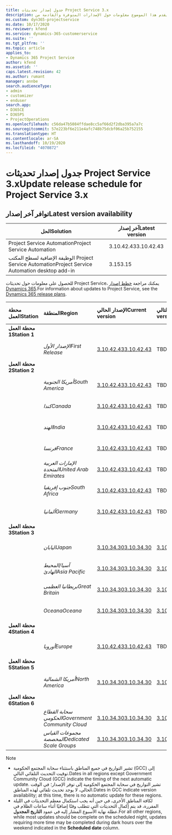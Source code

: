 ```yaml
---
title: جدول إصدار تحديثات Project Service 3.x
description: يقدم هذا الموضوع معلومات حول الإصدارات المتوفرة والقادمة من Dynamics 365 Project Service Automation.
ms.custom: dyn365-projectservice
ms.date: 10/17/2020
ms.reviewer: kfend
ms.service: dynamics-365-customerservice
ms.suite: ''
ms.tgt_pltfrm: ''
ms.topic: article
applies_to:
- Dynamics 365 Project Service
author: kfend
ms.assetid: ''
caps.latest.revision: 42
ms.author: rumant
manager: annbe
search.audienceType:
- admin
- customizer
- enduser
search.app:
- D365CE
- D365PS
- ProjectOperations
ms.openlocfilehash: c56da47b5084ffdae8cc5af66d2f2dba395a7a7c
ms.sourcegitcommit: 57e223bf6e211e4afc748b75dcbf06a25b752155
ms.translationtype: HT
ms.contentlocale: ar-SA
ms.lasthandoff: 10/19/2020
ms.locfileid: "4070872"
---
```

# <a name="update-release-schedule-for-project-service-3x"></a><span data-ttu-id="3c599-103">جدول إصدار تحديثات Project Service 3.x</span><span class="sxs-lookup"><span data-stu-id="3c599-103">Update release schedule for Project Service 3.x</span></span>

## <a name="latest-version-availability"></a><span data-ttu-id="3c599-104">توافر آخر إصدار</span><span class="sxs-lookup"><span data-stu-id="3c599-104">Latest version availability</span></span>

| <span data-ttu-id="3c599-105">الحل</span><span class="sxs-lookup"><span data-stu-id="3c599-105">Solution</span></span>  | <span data-ttu-id="3c599-106">آخر إصدار</span><span class="sxs-lookup"><span data-stu-id="3c599-106">Latest version</span></span> |
|-------|----|
| <span data-ttu-id="3c599-107">Project Service Automation</span><span class="sxs-lookup"><span data-stu-id="3c599-107">Project Service Automation</span></span>    |  <span data-ttu-id="3c599-108">3.10.42.43</span><span class="sxs-lookup"><span data-stu-id="3c599-108">3.10.42.43</span></span>  |
| <span data-ttu-id="3c599-109">الوظيفة الإضافية لسطح المكتب Project Service Automation</span><span class="sxs-lookup"><span data-stu-id="3c599-109">Project Service Automation desktop add-in</span></span>                | <span data-ttu-id="3c599-110">3.15</span><span class="sxs-lookup"><span data-stu-id="3c599-110">3.15</span></span>          |

<span data-ttu-id="3c599-111">للحصول على معلومات حول تحديثات Project Service، يمكنك مراجعة [خطط إصدار Dynamics 365](https://docs.microsoft.com/dynamics365/release-plans/).</span><span class="sxs-lookup"><span data-stu-id="3c599-111">For information about updates to Project Service, see the [Dynamics 365 release plans](https://docs.microsoft.com/dynamics365/release-plans/).</span></span> 

| <span data-ttu-id="3c599-112">محطة العمل</span><span class="sxs-lookup"><span data-stu-id="3c599-112">Station</span></span>  | <span data-ttu-id="3c599-113">المنطقة</span><span class="sxs-lookup"><span data-stu-id="3c599-113">Region</span></span> | <span data-ttu-id="3c599-114">الإصدار الحالي</span><span class="sxs-lookup"><span data-stu-id="3c599-114">Current version</span></span> | <span data-ttu-id="3c599-115">الإصدار التالي</span><span class="sxs-lookup"><span data-stu-id="3c599-115">Next version</span></span> |  <span data-ttu-id="3c599-116">التاريخ المجدول</span><span class="sxs-lookup"><span data-stu-id="3c599-116">Scheduled date</span></span>
| :---   | :---   | :---   | :---   |:---   |         
|<span data-ttu-id="3c599-117"><strong>محطة العمل 1</strong></span><span class="sxs-lookup"><span data-stu-id="3c599-117"><strong>Station 1</strong></span></span> | |  |  | |
| | <span data-ttu-id="3c599-118"><i>الإصدار الأول</i></span><span class="sxs-lookup"><span data-stu-id="3c599-118"><i>First Release</i></span></span> | [<span data-ttu-id="3c599-119">3.10.42.43</span><span class="sxs-lookup"><span data-stu-id="3c599-119">3.10.42.43</span></span>](whats-new-ur-24.md) | <span data-ttu-id="3c599-120">TBD</span><span class="sxs-lookup"><span data-stu-id="3c599-120">TBD</span></span> | <span data-ttu-id="3c599-121">23 اكتوبر 2020</span><span class="sxs-lookup"><span data-stu-id="3c599-121">October 23, 2020</span></span>
|<span data-ttu-id="3c599-122"><strong>محطة العمل 2</strong></span><span class="sxs-lookup"><span data-stu-id="3c599-122"><strong>Station 2</strong></span></span> | |  |  | |
| | <span data-ttu-id="3c599-123"><i>أمريكا الجنوبية</i></span><span class="sxs-lookup"><span data-stu-id="3c599-123"><i>South America</i></span></span> | [<span data-ttu-id="3c599-124">3.10.42.43</span><span class="sxs-lookup"><span data-stu-id="3c599-124">3.10.42.43</span></span>](whats-new-ur-24.md) | <span data-ttu-id="3c599-125">TBD</span><span class="sxs-lookup"><span data-stu-id="3c599-125">TBD</span></span> | <span data-ttu-id="3c599-126">30 اكتوبر 2020</span><span class="sxs-lookup"><span data-stu-id="3c599-126">October 30, 2020</span></span>
| | <span data-ttu-id="3c599-127"><i>كندا</i></span><span class="sxs-lookup"><span data-stu-id="3c599-127"><i>Canada</i></span></span> | [<span data-ttu-id="3c599-128">3.10.42.43</span><span class="sxs-lookup"><span data-stu-id="3c599-128">3.10.42.43</span></span>](whats-new-ur-24.md) | <span data-ttu-id="3c599-129">TBD</span><span class="sxs-lookup"><span data-stu-id="3c599-129">TBD</span></span> | <span data-ttu-id="3c599-130">30 اكتوبر 2020</span><span class="sxs-lookup"><span data-stu-id="3c599-130">October 30, 2020</span></span> 
| | <span data-ttu-id="3c599-131"><i>الهند</i></span><span class="sxs-lookup"><span data-stu-id="3c599-131"><i>India</i></span></span> | [<span data-ttu-id="3c599-132">3.10.42.43</span><span class="sxs-lookup"><span data-stu-id="3c599-132">3.10.42.43</span></span>](whats-new-ur-24.md) | <span data-ttu-id="3c599-133">TBD</span><span class="sxs-lookup"><span data-stu-id="3c599-133">TBD</span></span> | <span data-ttu-id="3c599-134">30 اكتوبر 2020</span><span class="sxs-lookup"><span data-stu-id="3c599-134">October 30, 2020</span></span>
| | <span data-ttu-id="3c599-135"><i>فرنسا</i></span><span class="sxs-lookup"><span data-stu-id="3c599-135"><i>France</i></span></span> | [<span data-ttu-id="3c599-136">3.10.42.43</span><span class="sxs-lookup"><span data-stu-id="3c599-136">3.10.42.43</span></span>](whats-new-ur-24.md) | <span data-ttu-id="3c599-137">TBD</span><span class="sxs-lookup"><span data-stu-id="3c599-137">TBD</span></span> | <span data-ttu-id="3c599-138">30 اكتوبر 2020</span><span class="sxs-lookup"><span data-stu-id="3c599-138">October 30, 2020</span></span>
| | <span data-ttu-id="3c599-139"><i>الإمارات العربية المتحدة</i></span><span class="sxs-lookup"><span data-stu-id="3c599-139"><i>United Arab Emirates</i></span></span> | [<span data-ttu-id="3c599-140">3.10.42.43</span><span class="sxs-lookup"><span data-stu-id="3c599-140">3.10.42.43</span></span>](whats-new-ur-24.md) | <span data-ttu-id="3c599-141">TBD</span><span class="sxs-lookup"><span data-stu-id="3c599-141">TBD</span></span> | <span data-ttu-id="3c599-142">30 اكتوبر 2020</span><span class="sxs-lookup"><span data-stu-id="3c599-142">October 30, 2020</span></span>
| | <span data-ttu-id="3c599-143"><i>جنوب إفريقيا</i></span><span class="sxs-lookup"><span data-stu-id="3c599-143"><i>South Africa</i></span></span> | [<span data-ttu-id="3c599-144">3.10.42.43</span><span class="sxs-lookup"><span data-stu-id="3c599-144">3.10.42.43</span></span>](whats-new-ur-24.md) | <span data-ttu-id="3c599-145">TBD</span><span class="sxs-lookup"><span data-stu-id="3c599-145">TBD</span></span> | <span data-ttu-id="3c599-146">30 اكتوبر 2020</span><span class="sxs-lookup"><span data-stu-id="3c599-146">October 30, 2020</span></span>
| | <span data-ttu-id="3c599-147"><i>ألمانيا</i></span><span class="sxs-lookup"><span data-stu-id="3c599-147"><i>Germany</i></span></span> | [<span data-ttu-id="3c599-148">3.10.42.43</span><span class="sxs-lookup"><span data-stu-id="3c599-148">3.10.42.43</span></span>](whats-new-ur-24.md) | <span data-ttu-id="3c599-149">TBD</span><span class="sxs-lookup"><span data-stu-id="3c599-149">TBD</span></span> | <span data-ttu-id="3c599-150">30 اكتوبر 2020</span><span class="sxs-lookup"><span data-stu-id="3c599-150">October 30, 2020</span></span>
|<span data-ttu-id="3c599-151"><strong>محطة العمل 3</strong></span><span class="sxs-lookup"><span data-stu-id="3c599-151"><strong>Station 3</strong></span></span> | |  |  | |
| | <span data-ttu-id="3c599-152"><i>اليابان</i></span><span class="sxs-lookup"><span data-stu-id="3c599-152"><i>Japan</i></span></span> |[<span data-ttu-id="3c599-153">3.10.34.30</span><span class="sxs-lookup"><span data-stu-id="3c599-153">3.10.34.30</span></span>](whats-new-ur-23.md) | [<span data-ttu-id="3c599-154">3.10.42.43</span><span class="sxs-lookup"><span data-stu-id="3c599-154">3.10.42.43</span></span>](whats-new-ur-24.md) | <span data-ttu-id="3c599-155">9 اكتوبر 2020</span><span class="sxs-lookup"><span data-stu-id="3c599-155">October 9, 2020</span></span> 
| | <span data-ttu-id="3c599-156"><i>آسيا/المحيط الهادئ</i></span><span class="sxs-lookup"><span data-stu-id="3c599-156"><i>Asia Pacific</i></span></span> |[<span data-ttu-id="3c599-157">3.10.34.30</span><span class="sxs-lookup"><span data-stu-id="3c599-157">3.10.34.30</span></span>](whats-new-ur-23.md) | [<span data-ttu-id="3c599-158">3.10.42.43</span><span class="sxs-lookup"><span data-stu-id="3c599-158">3.10.42.43</span></span>](whats-new-ur-24.md) | <span data-ttu-id="3c599-159">9 اكتوبر 2020</span><span class="sxs-lookup"><span data-stu-id="3c599-159">October 9, 2020</span></span>
| | <span data-ttu-id="3c599-160"><i>بريطانيا العظمى</i></span><span class="sxs-lookup"><span data-stu-id="3c599-160"><i>Great Britain</i></span></span> |[<span data-ttu-id="3c599-161">3.10.34.30</span><span class="sxs-lookup"><span data-stu-id="3c599-161">3.10.34.30</span></span>](whats-new-ur-23.md) | [<span data-ttu-id="3c599-162">3.10.42.43</span><span class="sxs-lookup"><span data-stu-id="3c599-162">3.10.42.43</span></span>](whats-new-ur-24.md) | <span data-ttu-id="3c599-163">9 اكتوبر 2020</span><span class="sxs-lookup"><span data-stu-id="3c599-163">October 9, 2020</span></span>
| | <span data-ttu-id="3c599-164"><i>Oceana</i></span><span class="sxs-lookup"><span data-stu-id="3c599-164"><i>Oceana</i></span></span> |[<span data-ttu-id="3c599-165">3.10.34.30</span><span class="sxs-lookup"><span data-stu-id="3c599-165">3.10.34.30</span></span>](whats-new-ur-23.md) | [<span data-ttu-id="3c599-166">3.10.42.43</span><span class="sxs-lookup"><span data-stu-id="3c599-166">3.10.42.43</span></span>](whats-new-ur-24.md) | <span data-ttu-id="3c599-167">9 اكتوبر 2020</span><span class="sxs-lookup"><span data-stu-id="3c599-167">October 9, 2020</span></span>
|<span data-ttu-id="3c599-168"><strong>محطة العمل 4</strong></span><span class="sxs-lookup"><span data-stu-id="3c599-168"><strong>Station 4</strong></span></span> | |  |  | |
| | <span data-ttu-id="3c599-169"><i>أوروبا</i></span><span class="sxs-lookup"><span data-stu-id="3c599-169"><i>Europe</i></span></span> |[<span data-ttu-id="3c599-170">3.10.42.43</span><span class="sxs-lookup"><span data-stu-id="3c599-170">3.10.42.43</span></span>](whats-new-ur-24.md) | <span data-ttu-id="3c599-171">TBD</span><span class="sxs-lookup"><span data-stu-id="3c599-171">TBD</span></span> | <span data-ttu-id="3c599-172">13 نوفمبر 2020</span><span class="sxs-lookup"><span data-stu-id="3c599-172">November 13, 2020</span></span>
|<span data-ttu-id="3c599-173"><strong>محطة العمل 5</strong></span><span class="sxs-lookup"><span data-stu-id="3c599-173"><strong>Station 5</strong></span></span> | |  |  | |
| | <span data-ttu-id="3c599-174"><i>أمريكا الشمالية</i></span><span class="sxs-lookup"><span data-stu-id="3c599-174"><i>North America</i></span></span> |[<span data-ttu-id="3c599-175">3.10.34.30</span><span class="sxs-lookup"><span data-stu-id="3c599-175">3.10.34.30</span></span>](whats-new-ur-23.md) | [<span data-ttu-id="3c599-176">3.10.42.43</span><span class="sxs-lookup"><span data-stu-id="3c599-176">3.10.42.43</span></span>](whats-new-ur-24.md) | <span data-ttu-id="3c599-177">23 اكتوبر 2020</span><span class="sxs-lookup"><span data-stu-id="3c599-177">October 23, 2020</span></span>
|<span data-ttu-id="3c599-178"><strong>محطة العمل 6</strong></span><span class="sxs-lookup"><span data-stu-id="3c599-178"><strong>Station 6</strong></span></span> | |  |  | |
| | <span data-ttu-id="3c599-179"><i>سحابة القطاع الحكومي</i></span><span class="sxs-lookup"><span data-stu-id="3c599-179"><i>Government Community Cloud</i></span></span> |[<span data-ttu-id="3c599-180">3.10.34.30</span><span class="sxs-lookup"><span data-stu-id="3c599-180">3.10.34.30</span></span>](whats-new-ur-23.md) | [<span data-ttu-id="3c599-181">3.10.42.43</span><span class="sxs-lookup"><span data-stu-id="3c599-181">3.10.42.43</span></span>](whats-new-ur-24.md) | <span data-ttu-id="3c599-182">30 اكتوبر 2020</span><span class="sxs-lookup"><span data-stu-id="3c599-182">October 30, 2020</span></span>
| | <span data-ttu-id="3c599-183"><i>مجموعات القياس المخصصة</i></span><span class="sxs-lookup"><span data-stu-id="3c599-183"><i>Dedicated Scale Groups</i></span></span> |[<span data-ttu-id="3c599-184">3.10.34.30</span><span class="sxs-lookup"><span data-stu-id="3c599-184">3.10.34.30</span></span>](whats-new-ur-23.md) | [<span data-ttu-id="3c599-185">3.10.42.43</span><span class="sxs-lookup"><span data-stu-id="3c599-185">3.10.42.43</span></span>](whats-new-ur-24.md) | <span data-ttu-id="3c599-186">30 اكتوبر 2020</span><span class="sxs-lookup"><span data-stu-id="3c599-186">October 30, 2020</span></span>

>[!Note]
> - <span data-ttu-id="3c599-187">تشير التواريخ في جميع المناطق باستثناء سحابة المجتمع الحكومية (GCC) إلى توقيت التحديث التلقائي التالي.</span><span class="sxs-lookup"><span data-stu-id="3c599-187">Dates in all regions except Government Community Cloud (GCC) indicate the timing of the next automatic update.</span></span> <span data-ttu-id="3c599-188">تشير التواريخ في سحابة المجتمع الحكومية إلى توفر الإصدار؛ في الوقت الحالي، لا يوجد تحديث تلقائي لهذه المناطق.</span><span class="sxs-lookup"><span data-stu-id="3c599-188">Dates in GCC indicate version availability; at this time, there is no automatic update for these regions.</span></span>
> - <span data-ttu-id="3c599-189">لكافة المناطق الأخرى، في حين أنه يجب استكمال معظم التحديثات في الليلة المقررة، قد يتم إكمال التحديثات التي تتطلب وقتًا إضافيًا أثناء ساعات الظلام في عطلة نهاية الأسبوع المشار إليه في عمود **التاريخ المجدول**.</span><span class="sxs-lookup"><span data-stu-id="3c599-189">For all other regions, while most updates should be complete on the scheduled night, updates requiring more time may be completed during dark hours over the weekend indicated in the **Scheduled date** column.</span></span>
